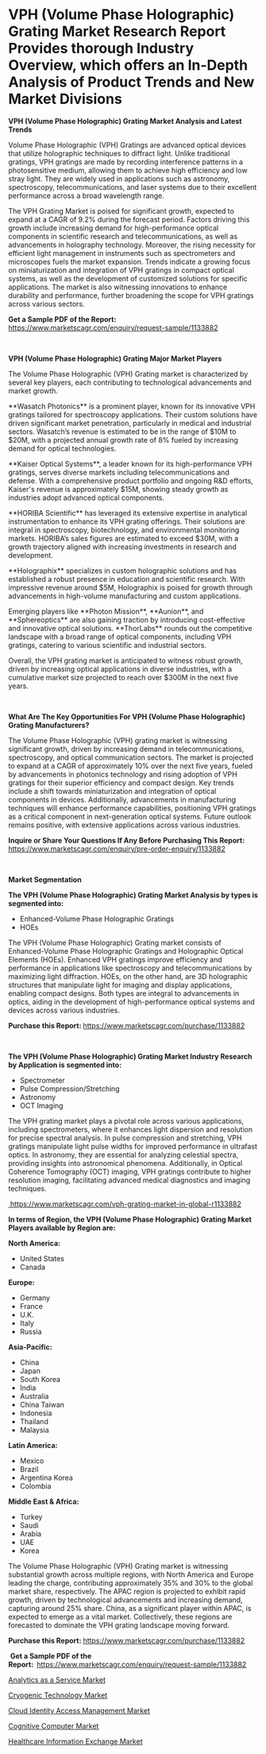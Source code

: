 <p><h1>VPH (Volume Phase Holographic) Grating Market Research Report Provides thorough Industry Overview, which offers an In-Depth Analysis of Product Trends and New Market Divisions</h1></p><p><strong>VPH (Volume Phase Holographic) Grating Market Analysis and Latest Trends</strong></p>
<p><p>Volume Phase Holographic (VPH) Gratings are advanced optical devices that utilize holographic techniques to diffract light. Unlike traditional gratings, VPH gratings are made by recording interference patterns in a photosensitive medium, allowing them to achieve high efficiency and low stray light. They are widely used in applications such as astronomy, spectroscopy, telecommunications, and laser systems due to their excellent performance across a broad wavelength range.</p><p>The VPH Grating Market is poised for significant growth, expected to expand at a CAGR of 9.2% during the forecast period. Factors driving this growth include increasing demand for high-performance optical components in scientific research and telecommunications, as well as advancements in holography technology. Moreover, the rising necessity for efficient light management in instruments such as spectrometers and microscopes fuels the market expansion. Trends indicate a growing focus on miniaturization and integration of VPH gratings in compact optical systems, as well as the development of customized solutions for specific applications. The market is also witnessing innovations to enhance durability and performance, further broadening the scope for VPH gratings across various sectors.</p></p>
<p><strong>Get a Sample PDF of the Report:&nbsp;</strong> <a href="https://www.marketscagr.com/enquiry/request-sample/1133882?utm_campaign=1126&utm_medium=2&utm_source=Github&utm_content=ia&utm_term=08102024&utm_id=vph-volume-phase-holographic-grating">https://www.marketscagr.com/enquiry/request-sample/1133882</a></p>
<p>&nbsp;</p>
<p><strong>VPH (Volume Phase Holographic) Grating Major Market Players</strong></p>
<p><p>The Volume Phase Holographic (VPH) Grating market is characterized by several key players, each contributing to technological advancements and market growth. </p><p>**Wasatch Photonics** is a prominent player, known for its innovative VPH gratings tailored for spectroscopy applications. Their custom solutions have driven significant market penetration, particularly in medical and industrial sectors. Wasatch’s revenue is estimated to be in the range of $10M to $20M, with a projected annual growth rate of 8% fueled by increasing demand for optical technologies.</p><p>**Kaiser Optical Systems**, a leader known for its high-performance VPH gratings, serves diverse markets including telecommunications and defense. With a comprehensive product portfolio and ongoing R&D efforts, Kaiser's revenue is approximately $15M, showing steady growth as industries adopt advanced optical components.</p><p>**HORIBA Scientific** has leveraged its extensive expertise in analytical instrumentation to enhance its VPH grating offerings. Their solutions are integral in spectroscopy, biotechnology, and environmental monitoring markets. HORIBA’s sales figures are estimated to exceed $30M, with a growth trajectory aligned with increasing investments in research and development.</p><p>**Holographix** specializes in custom holographic solutions and has established a robust presence in education and scientific research. With impressive revenue around $5M, Holographix is poised for growth through advancements in high-volume manufacturing and custom applications.</p><p>Emerging players like **Photon Mission**, **Aunion**, and **Sphereoptics** are also gaining traction by introducing cost-effective and innovative optical solutions. **ThorLabs** rounds out the competitive landscape with a broad range of optical components, including VPH gratings, catering to various scientific and industrial sectors.</p><p>Overall, the VPH grating market is anticipated to witness robust growth, driven by increasing optical applications in diverse industries, with a cumulative market size projected to reach over $300M in the next five years.</p></p>
<p>&nbsp;</p>
<p><strong>What Are The Key Opportunities For VPH (Volume Phase Holographic) Grating Manufacturers?</strong></p>
<p><p>The Volume Phase Holographic (VPH) grating market is witnessing significant growth, driven by increasing demand in telecommunications, spectroscopy, and optical communication sectors. The market is projected to expand at a CAGR of approximately 10% over the next five years, fueled by advancements in photonics technology and rising adoption of VPH gratings for their superior efficiency and compact design. Key trends include a shift towards miniaturization and integration of optical components in devices. Additionally, advancements in manufacturing techniques will enhance performance capabilities, positioning VPH gratings as a critical component in next-generation optical systems. Future outlook remains positive, with extensive applications across various industries.</p></p>
<p><strong>Inquire or Share Your Questions If Any Before Purchasing This Report:</strong> <a href="https://www.marketscagr.com/enquiry/pre-order-enquiry/1133882?utm_campaign=1126&utm_medium=2&utm_source=Github&utm_content=ia&utm_term=08102024&utm_id=vph-volume-phase-holographic-grating">https://www.marketscagr.com/enquiry/pre-order-enquiry/1133882</a></p>
<p>&nbsp;</p>
<p><strong>Market Segmentation</strong></p>
<p><strong>The VPH (Volume Phase Holographic) Grating Market Analysis by types is segmented into:</strong></p>
<p><ul><li>Enhanced-Volume Phase Holographic Gratings</li><li>HOEs</li></ul></p>
<p><p>The VPH (Volume Phase Holographic) Grating market consists of Enhanced-Volume Phase Holographic Gratings and Holographic Optical Elements (HOEs). Enhanced VPH gratings improve efficiency and performance in applications like spectroscopy and telecommunications by maximizing light diffraction. HOEs, on the other hand, are 3D holographic structures that manipulate light for imaging and display applications, enabling compact designs. Both types are integral to advancements in optics, aiding in the development of high-performance optical systems and devices across various industries.</p></p>
<p><strong>Purchase this Report:&nbsp;</strong><a href="https://www.marketscagr.com/purchase/1133882?utm_campaign=1126&utm_medium=2&utm_source=Github&utm_content=ia&utm_term=08102024&utm_id=vph-volume-phase-holographic-grating">https://www.marketscagr.com/purchase/1133882</a></p>
<p>&nbsp;</p>
<p><strong>The VPH (Volume Phase Holographic) Grating Market Industry Research by Application is segmented into:</strong></p>
<p><ul><li>Spectrometer</li><li>Pulse Compression/Stretching</li><li>Astronomy</li><li>OCT Imaging</li></ul></p>
<p><p>The VPH grating market plays a pivotal role across various applications, including spectrometers, where it enhances light dispersion and resolution for precise spectral analysis. In pulse compression and stretching, VPH gratings manipulate light pulse widths for improved performance in ultrafast optics. In astronomy, they are essential for analyzing celestial spectra, providing insights into astronomical phenomena. Additionally, in Optical Coherence Tomography (OCT) imaging, VPH gratings contribute to higher resolution imaging, facilitating advanced medical diagnostics and imaging techniques.</p></p>
<p><a href="https://www.marketscagr.com/vph-grating-market-in-global-r1133882?utm_campaign=1126&utm_medium=2&utm_source=Github&utm_content=ia&utm_term=08102024&utm_id=vph-volume-phase-holographic-grating">&nbsp;https://www.marketscagr.com/vph-grating-market-in-global-r1133882</a></p>
<p><strong>In terms of Region, the VPH (Volume Phase Holographic) Grating Market Players available by Region are:</strong></p>
<p>
    <p> <strong> North America: </strong>
        <ul>
            <li>United States</li>
            <li>Canada</li>
        </ul>
        </p> 
    <p> <strong> Europe: </strong>
        <ul>
            <li>Germany</li>
            <li>France</li>
            <li>U.K.</li>
            <li>Italy</li>
            <li>Russia</li>
        </ul>
        </p> 
    <p> <strong> Asia-Pacific: </strong>
        <ul>
            <li>China</li>
            <li>Japan</li>
            <li>South Korea</li>
            <li>India</li>
            <li>Australia</li>
            <li>China Taiwan</li>
            <li>Indonesia</li>
            <li>Thailand</li>
            <li>Malaysia</li>
        </ul>
        </p> 
    <p> <strong> Latin America: </strong>
        <ul>
            <li>Mexico</li>
            <li>Brazil</li>
            <li>Argentina Korea</li>
            <li>Colombia</li>
        </ul>
        </p> 
    <p> <strong> Middle East & Africa: </strong>
        <ul>
            <li>Turkey</li>
            <li>Saudi</li>
            <li>Arabia</li>
            <li>UAE</li>
            <li>Korea</li>
        </ul>
    </p>
    </p>
<p><p>The Volume Phase Holographic (VPH) Grating market is witnessing substantial growth across multiple regions, with North America and Europe leading the charge, contributing approximately 35% and 30% to the global market share, respectively. The APAC region is projected to exhibit rapid growth, driven by technological advancements and increasing demand, capturing around 25% share. China, as a significant player within APAC, is expected to emerge as a vital market. Collectively, these regions are forecasted to dominate the VPH grating landscape moving forward.</p></p>
<p><strong>Purchase this Report: </strong><a href="https://www.marketscagr.com/purchase/1133882?utm_campaign=1126&utm_medium=2&utm_source=Github&utm_content=ia&utm_term=08102024&utm_id=vph-volume-phase-holographic-grating">https://www.marketscagr.com/purchase/1133882</a></p>
<p>&nbsp;<strong>Get a Sample PDF of the Report:&nbsp;&nbsp;</strong><a href="https://www.marketscagr.com/enquiry/request-sample/1133882?utm_campaign=1126&utm_medium=2&utm_source=Github&utm_content=ia&utm_term=08102024&utm_id=vph-volume-phase-holographic-grating">https://www.marketscagr.com/enquiry/request-sample/1133882</a></p>
<p><strong></strong></p>
<p><p><a href="https://www.linkedin.com/pulse/analytics-service-market-size-segmentation-trends-growth-y6epe?utm_campaign=1126&utm_medium=2&utm_source=Github&utm_content=ia&utm_term=08102024&utm_id=vph-volume-phase-holographic-grating">Analytics as a Service Market</a></p><p><a href="https://www.linkedin.com/pulse/cryogenic-technology-mosaic-piecing-together-global-market-qyz0e?utm_campaign=1126&utm_medium=2&utm_source=Github&utm_content=ia&utm_term=08102024&utm_id=vph-volume-phase-holographic-grating">Cryogenic Technology Market</a></p><p><a href="https://www.linkedin.com/pulse/cloud-identity-access-management-market-refracting-trends-xadhe?utm_campaign=1126&utm_medium=2&utm_source=Github&utm_content=ia&utm_term=08102024&utm_id=vph-volume-phase-holographic-grating">Cloud Identity Access Management Market</a></p><p><a href="https://www.linkedin.com/pulse/cognitive-computer-market-penetration-strategies-untapped-ndlwe?utm_campaign=1126&utm_medium=2&utm_source=Github&utm_content=ia&utm_term=08102024&utm_id=vph-volume-phase-holographic-grating">Cognitive Computer Market</a></p><p><a href="https://www.linkedin.com/pulse/healthcare-information-exchange-market-refracting-trends-consumer-attme?utm_campaign=1126&utm_medium=2&utm_source=Github&utm_content=ia&utm_term=08102024&utm_id=vph-volume-phase-holographic-grating">Healthcare Information Exchange Market</a></p></p>